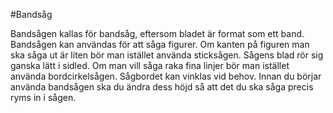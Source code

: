 #Bandsåg

Bandsågen kallas för bandsåg, eftersom bladet är format som ett band. Bandsågen kan användas för att såga figurer. Om kanten på figuren man ska såga ut är liten bör man istället använda sticksågen. Sågens blad rör sig ganska lätt i sidled. Om man vill såga raka fina linjer bör man istället använda bordcirkelsågen. Sågbordet kan vinklas vid behov. Innan du börjar använda bandsågen ska du ändra dess höjd så att det du ska såga precis ryms in i sågen.
